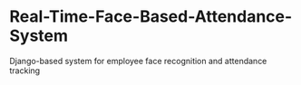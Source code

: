 # Real-Time-Face-Based-Attendance-System
Django-based system for employee face recognition and attendance tracking
